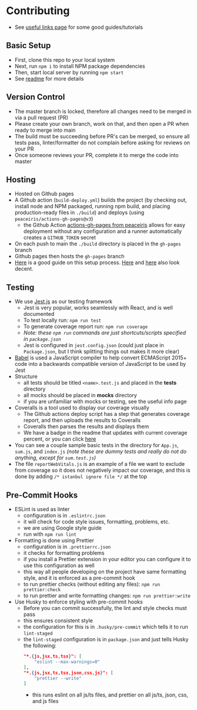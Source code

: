 # Contributing

-   See [useful links page](useful-info.md) for some good guides/tutorials

## Basic Setup

-   First, clone this repo to your local system
-   Next, run `npm i` to install NPM package dependencies
-   Then, start local server by running `npm start`
-   See [readme](README.md) for more details

## Version Control

-   The master branch is locked, therefore all changes need to be merged in via a pull request (PR)
-   Please create your own branch, work on that, and then open a PR when ready to merge into main
-   The build must be succeeding before PR's can be merged, so ensure all tests pass, linter/formatter do not complain before asking for reviews on your PR
-   Once someone reviews your PR, complete it to merge the code into master

## Hosting

-   Hosted on Github pages
-   A Github action (`build-deploy.yml`) builds the project (by checking out, install node and NPM packaged, running npm build, and placing production-ready files in `./build`) and deploys (using `peaceiris/actions-gh-pages@v3`)
    -   the Github Action [actions-gh-pages from peaceiris](https://github.com/peaceiris/actions-gh-pages) allows for easy deployment without any configuration and a runner automatically creates a `GITHUB_TOKEN` secret
-   On each push to main the `./build` directory is placed in the `gh-pages` branch
-   Github pages then hosts the `gh-pages` branch
-   [Here](https://codeburst.io/deploying-a-react-app-using-github-pages-and-github-actions-7fc14d380796) is a good guide on this setup process. [Here](https://medium.com/swlh/deploy-create-react-app-to-github-pages-using-github-actions-4e95ae7fd65f) and [here](https://dev.to/dyarleniber/setting-up-a-ci-cd-workflow-on-github-actions-for-a-react-app-with-github-pages-and-codecov-4hnp) also look decent.

## Testing

-   We use [Jest.js](jestjs.io) as our testing framework
    -   Jest is very popular, works seamlessly with React, and is well documented
    -   To test locally run: `npm run test`
    -   To generate coverage report run: `npm run coverage`
    -   _Note: these `npm run` commands are just shortcuts/scripts specified in `package.json`_
    -   Jest is configured in `jest.config.json` (could just place in `Package.json`, but I think splitting things out makes it more clear)
-   [Babel](https://babeljs.io) is used a JavaScript compiler to help convert ECMAScript 2015+ code into a backwards compatible version of JavaScript to be used by Jest
-   Structure
    -   all tests should be titled `<name>.test.js` and placed in the **tests** directory
    -   all mocks should be placed in **mocks** directory
    -   if you are unfamiliar with mocks or testing, see the useful info page
-   Coveralls is a tool used to display our coverage visually
    -   The Github actions deploy script has a step that generates coverage report, and then uploads the results to Coveralls
    -   Coveralls then parses the results and displays them
    -   We have a badge in the readme that updates with current coverage percent, or you can click [here](https://coveralls.io/github/badgerloop-software/website-react?branch=main)
-   You can see a couple sample basic tests in the directory for `App.js`, `sum.js`, and `index.js` _(note these are dummy tests and really do not do anything, except for `sum.test.js`)_
-   The file `reportWebVitals.js` is an example of a file we want to exclude from coverage so it does not negatively impact our coverage, and this is done by adding `/* istanbul ignore file */` at the top

## Pre-Commit Hooks

-   ESLint is used as linter
    -   configuration is in `.eslintrc.json`
    -   it will check for code style issues, formatting, problems, etc.
    -   we are using Google style guide
    -   run with `npm run lint`
-   Formatting is done using Prettier
    -   configuration is in `.prettierrc.json`
    -   it checks for formatting problems
    -   if you install a Prettier extension in your editor you can configure it to use this configuration as well
    -   this way all people developing on the project have same formatting style, and it is enforced as a pre-commit hook
    -   to run prettier checks (without editing any files): `npm run prettier:check`
    -   to run prettier and write formatting changes: `npm run prettier:write`
-   Use Husky to enforce styling with pre-commit hooks
    -   Before you can commit successfully, the lint and style checks must pass
    -   this ensures consistent style
    -   the configuration for this is in `.husky/pre-commit` which tells it to run `lint-staged`
    -   the `lint-staged` configuration is in `package.json` and just tells Husky the following:
        ```json
        "*.{js,jsx,ts,tsx}": [
            "eslint --max-warnings=0"
        ],
        "*.{js,jsx,ts,tsx,json,css,js}": [
            "prettier --write"
        ]
        ```
        -   this runs eslint on all js/ts files, and prettier on all js/ts, json, css, and js files
